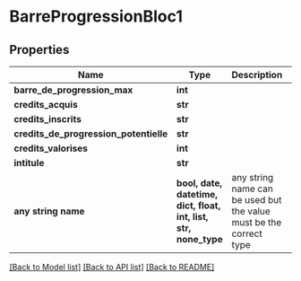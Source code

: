 # BarreProgressionBloc1


## Properties
Name | Type | Description | Notes
------------ | ------------- | ------------- | -------------
**barre_de_progression_max** | **int** |  | [optional] 
**credits_acquis** | **str** |  | [optional] 
**credits_inscrits** | **str** |  | [optional] 
**credits_de_progression_potentielle** | **str** |  | [optional] 
**credits_valorises** | **int** |  | [optional] 
**intitule** | **str** |  | [optional] 
**any string name** | **bool, date, datetime, dict, float, int, list, str, none_type** | any string name can be used but the value must be the correct type | [optional]

[[Back to Model list]](../README.md#documentation-for-models) [[Back to API list]](../README.md#documentation-for-api-endpoints) [[Back to README]](../README.md)


